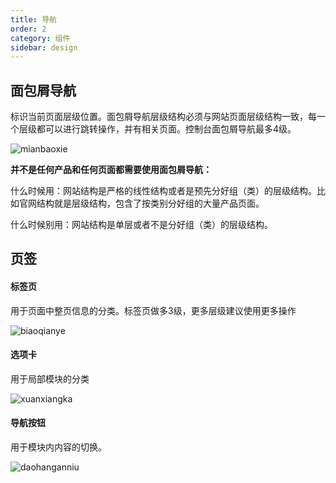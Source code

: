 ```yaml
---
title: 导航
order: 2
category: 组件
sidebar: design
---
```


## 面包屑导航

标识当前页面层级位置。面包屑导航层级结构必须与网站页面层级结构一致，每一个层级都可以进行跳转操作，并有相关页面。控制台面包屑导航最多4级。

![mianbaoxie](/imgs/design/mianbaoxie.png)



**并不是任何产品和任何页面都需要使用面包屑导航：**

什么时候用：网站结构是严格的线性结构或者是预先分好组（类）的层级结构。比如官网结构就是层级结构，包含了按类别分好组的大量产品页面。

什么时候别用：网站结构是单层或者不是分好组（类）的层级结构。

## 页签

#### 标签页

用于页面中整页信息的分类。标签页做多3级，更多层级建议使用更多操作

![biaoqianye](/imgs/design/biaoqianye.png)



#### 选项卡

用于局部模块的分类

![xuanxiangka](/imgs/design/xuanxiangka.png)



#### 导航按钮

用于模块内内容的切换。

![daohanganniu](/imgs/design/daohanganniu.png)

